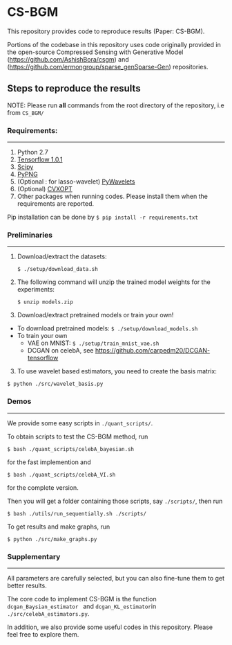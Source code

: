 # CS-BGM

This repository provides code to reproduce results (Paper: CS-BGM). 

Portions of the codebase in this repository uses code originally provided in the open-source Compressed Sensing with Generative Model (https://github.com/AshishBora/csgm) and (https://github.com/ermongroup/sparse_genSparse-Gen) repositories.




## Steps to reproduce the results
NOTE: Please run **all** commands from the root directory of the repository, i.e from ```CS_BGM/```

### Requirements: 
---

1. Python 2.7
2. [Tensorflow 1.0.1](https://www.tensorflow.org/install/)
3. [Scipy](https://www.scipy.org/install.html)
4. [PyPNG](http://stackoverflow.com/a/31143108/3537687)
5. (Optional : for lasso-wavelet) [PyWavelets](http://pywavelets.readthedocs.io/en/latest/#install)
6. (Optional) [CVXOPT](http://cvxopt.org/install/index.html)
7. Other packages when running codes. Please install them when the requirements are reported.

Pip installation can be done by ```$ pip install -r requirements.txt```

### Preliminaries
---

1. Download/extract the datasets:

    ```shell
    $ ./setup/download_data.sh
    ```

2. The following command will unzip the trained model weights for the experiments:

   ```shell
   $ unzip models.zip
   ```

3. Download/extract pretrained models or train your own!

- To download pretrained models: ```$ ./setup/download_models.sh```
- To train your own
    - VAE on MNIST: ```$ ./setup/train_mnist_vae.sh```
    - DCGAN on celebA, see https://github.com/carpedm20/DCGAN-tensorflow

3. To use wavelet based estimators, you need to create the basis matrix:

```shell
$ python ./src/wavelet_basis.py
```

### Demos
---

We provide some easy scripts in ``./quant_scripts/``. 

To obtain scripts to test the CS-BGM method, run

```shell
$ bash ./quant_scripts/celebA_bayesian.sh
```
for the fast implemention and

```shell
$ bash ./quant_scripts/celebA_VI.sh
```
for the complete version.


Then you will get a folder containing those scripts, say ``./scripts/``, then run

```shell
$ bash ./utils/run_sequentially.sh ./scripts/
```

To get results and make graphs, run

```shell
$ python ./src/make_graphs.py
```



### Supplementary

---

All parameters are carefully selected, but you can also fine-tune them to get better results. 

The core code to implement CS-BGM is the function ``dcgan_Baysian_estimator `` and ``dcgan_KL_estimator``in ``./src/celebA_estimators.py``. 

In addition, we also provide some useful codes in this repository. Please feel free to explore them. 



